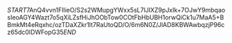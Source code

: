 $START$7AnQ4vvn1FIlieO/S2s2WMupgYWxx5sL7lJIXZ9pJxIk+7OJwY9mbqaosIeoAGY4Wazt7o5qXiLZsfHiJhOObTow0COtFbHbUBH1orwQiCk1u7MaA5+BBmkMt4eRqxhc/ozTDaXZkr1lt7RaUtoQD/O/6m6N0Z/JlAD8KBWAwbqzjP96cz65dc0IDWFopG35$END$